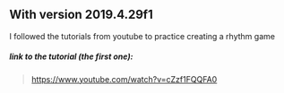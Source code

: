 ## With version 2019.4.29f1

I followed the tutorials from youtube to practice creating a rhythm game 
##### link to the tutorial (the first one):
> https://www.youtube.com/watch?v=cZzf1FQQFA0


